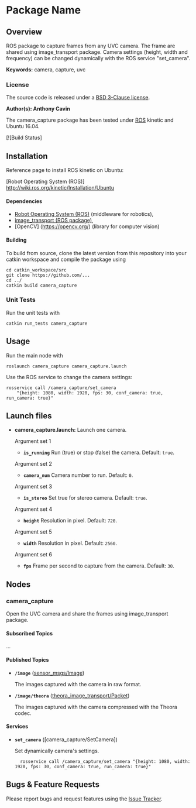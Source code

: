 # Package Name

## Overview

ROS package to capture frames from any UVC camera. The frame are shared using image_transport package.
Camera settings (height, width and frequency) can be changed dynamically with the ROS service "set_camera".

**Keywords:** camera, capture, uvc

### License

The source code is released under a [BSD 3-Clause license](camera_capture/LICENSE).

**Author(s): Anthony Cavin**

The camera_capture package has been tested under [ROS] kinetic and Ubuntu 16.04.

[![Build Status]

## Installation

Reference page to install ROS kinetic on Ubuntu:

[Robot Operating System (ROS)] http://wiki.ros.org/kinetic/Installation/Ubuntu

#### Dependencies

- [Robot Operating System (ROS)](http://wiki.ros.org) (middleware for robotics),
- [image_transport (ROS package)](http://wiki.ros.org/image_transport),
- [OpenCV] (https://opencv.org/) (library for computer vision)

#### Building

To build from source, clone the latest version from this repository into your catkin workspace and compile the package using

	cd catkin_workspace/src
	git clone https://github.com/...
	cd ../
	catkin build camera_capture

### Unit Tests

Run the unit tests with

	catkin run_tests camera_capture

## Usage

Run the main node with

	roslaunch camera_capture camera_capture.launch

Use the ROS service to change the camera settings:

	rosservice call /camera_capture/set_camera 
		"{height: 1080, width: 1920, fps: 30, conf_camera: true, run_camera: true}"

## Launch files

* **camera_capture.launch:** Launch one camera.
    
    Argument set 1

    - **`is_running`** Run (true) or stop (false) the camera. Default: `true`.

    Argument set 2
	
     - **`camera_num`** Camera number to run. Default: `0`.

    Argument set 3
	
     - **`is_stereo`** Set true for stereo camera. Default: `true`.

    Argument set 4
	
     - **`height`** Resolution in pixel. Default: `720`.

    Argument set 5
	
     - **`width`** Resolution in pixel. Default: `2560`.

    Argument set 6
	
     - **`fps`** Frame per second to capture from the camera. Default: `30`.

## Nodes

### camera_capture

Open the UVC camera and share the frames using image_transport package.


#### Subscribed Topics

...


#### Published Topics

* **`/image`** ([sensor_msgs/Image])

	The images captured with the camera in raw format.

* **`/image/theora`** ([theora_image_transport/Packet])

	The images captured with the camera compressed with the Theora codec.


#### Services

* **`set_camera`** ([camera_capture/SetCamera])

	Set dynamically camera's settings.

		rosservice call /camera_capture/set_camera "{height: 1080, width: 1920, fps: 30, conf_camera: true, run_camera: true}"


## Bugs & Feature Requests

Please report bugs and request features using the [Issue Tracker](https://github.com/...).


[ROS]: http://www.ros.org
[rviz]: http://wiki.ros.org/rviz
[sensor_msgs/Image]: http://docs.ros.org/api/sensor_msgs/html/msg/Image.html
[theora_image_transport/Packet]: http://docs.ros.org/api/theora_image_transport/html/msg/Packet.html
